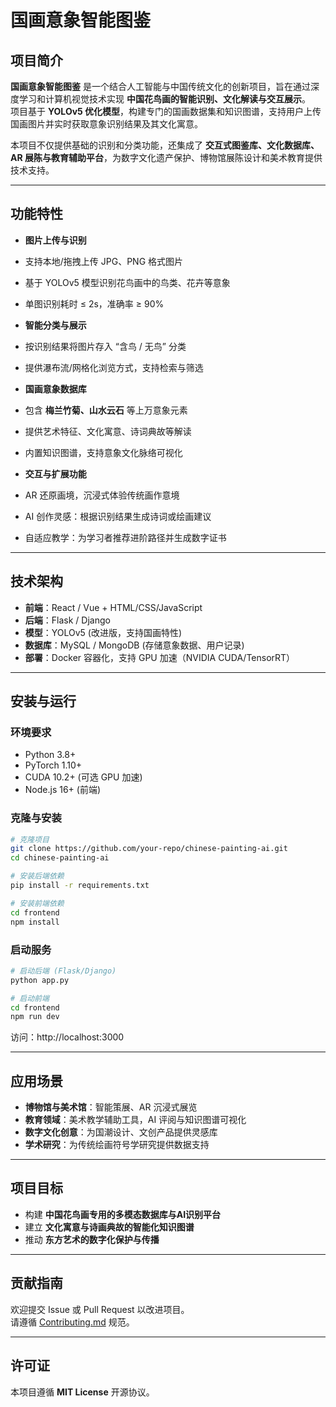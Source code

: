 # 国画意象智能图鉴  

## 项目简介  
**国画意象智能图鉴** 是一个结合人工智能与中国传统文化的创新项目，旨在通过深度学习和计算机视觉技术实现 **中国花鸟画的智能识别、文化解读与交互展示**。  
项目基于 **YOLOv5 优化模型**，构建专门的国画数据集和知识图谱，支持用户上传国画图片并实时获取意象识别结果及其文化寓意。  

本项目不仅提供基础的识别和分类功能，还集成了 **交互式图鉴库、文化数据库、AR 展陈与教育辅助平台**，为数字文化遗产保护、博物馆展陈设计和美术教育提供技术支持。  

---

## 功能特性  
-  **图片上传与识别**  
  - 支持本地/拖拽上传 JPG、PNG 格式图片  
  - 基于 YOLOv5 模型识别花鸟画中的鸟类、花卉等意象  
  - 单图识别耗时 ≤ 2s，准确率 ≥ 90%  

-  **智能分类与展示**  
  - 按识别结果将图片存入 “含鸟 / 无鸟” 分类  
  - 提供瀑布流/网格化浏览方式，支持检索与筛选  

-  **国画意象数据库**  
  - 包含 **梅兰竹菊、山水云石** 等上万意象元素  
  - 提供艺术特征、文化寓意、诗词典故等解读  
  - 内置知识图谱，支持意象文化脉络可视化  

-  **交互与扩展功能**  
  - AR 还原画境，沉浸式体验传统画作意境  
  - AI 创作灵感：根据识别结果生成诗词或绘画建议  
  - 自适应教学：为学习者推荐进阶路径并生成数字证书  

---

## 技术架构  
- **前端**：React / Vue + HTML/CSS/JavaScript  
- **后端**：Flask / Django  
- **模型**：YOLOv5 (改进版，支持国画特性)  
- **数据库**：MySQL / MongoDB (存储意象数据、用户记录)  
- **部署**：Docker 容器化，支持 GPU 加速（NVIDIA CUDA/TensorRT）  

---

## 安装与运行  

### 环境要求  
- Python 3.8+  
- PyTorch 1.10+  
- CUDA 10.2+ (可选 GPU 加速)  
- Node.js 16+ (前端)  

### 克隆与安装  
```bash
# 克隆项目
git clone https://github.com/your-repo/chinese-painting-ai.git
cd chinese-painting-ai

# 安装后端依赖
pip install -r requirements.txt

# 安装前端依赖
cd frontend
npm install
```

### 启动服务  
```bash
# 启动后端 (Flask/Django)
python app.py  

# 启动前端
cd frontend
npm run dev  
```

访问：http://localhost:3000  

---

## 应用场景  
-  **博物馆与美术馆**：智能策展、AR 沉浸式展览  
-  **教育领域**：美术教学辅助工具，AI 评阅与知识图谱可视化  
-  **数字文化创意**：为国潮设计、文创产品提供灵感库  
-  **学术研究**：为传统绘画符号学研究提供数据支持  

---

## 项目目标  
- 构建 **中国花鸟画专用的多模态数据库与AI识别平台**  
- 建立 **文化寓意与诗画典故的智能化知识图谱**  
- 推动 **东方艺术的数字化保护与传播**  

---

## 贡献指南  
欢迎提交 Issue 或 Pull Request 以改进项目。  
请遵循 [Contributing.md](CONTRIBUTING.md) 规范。  

---

## 许可证  
本项目遵循 **MIT License** 开源协议。  
